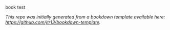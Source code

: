 book test

*This repo was initially generated from a bookdown template available here: https://github.com/jtr13/bookdown-template.*

